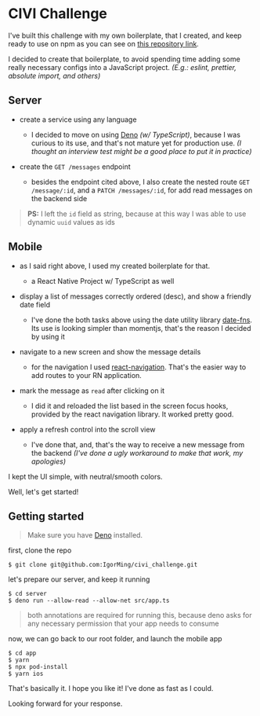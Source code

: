 # CIVI Challenge

I've built this challenge with my own boilerplate, that I created, and keep ready to use on npm as you can see on [this repository link](https://www.npmjs.com/package/react-native-template-ts-boilerplate).

I decided to create that boilerplate, to avoid spending time adding some really necessary configs into a JavaScript project. _(E.g.: eslint, prettier, absolute import, and others)_

## Server

- create a service using any language

  - I decided to move on using [Deno](https://deno.land/) _(w/ TypeScript)_, because I was curious to its use, and that's not mature yet for production use. _(I thought an interview test might be a good place to put it in practice)_

- create the `GET /messages` endpoint
  - besides the endpoint cited above, I also create the nested route `GET /message/:id`, and a `PATCH /messages/:id`, for add read messages on the backend side

> **PS:** I left the `id` field as string, because at this way I was able to use dynamic `uuid` values as ids

## Mobile

- as I said right above, I used my created boilerplate for that.
  - a React Native Project w/ TypeScript as well
- display a list of messages correctly ordered (desc), and show a friendly date field

  - I've done the both tasks above using the date utility library [date-fns](https://date-fns.org/). Its use is looking simpler than momentjs, that's the reason I decided by using it

- navigate to a new screen and show the message details

  - for the navigation I used [react-navigation](https://reactnavigation.org/). That's the easier way to add routes to your RN application.

- mark the message as `read` after clicking on it

  - I did it and reloaded the list based in the screen focus hooks, provided by the react navigation library. It worked pretty good.

- apply a refresh control into the scroll view
  - I've done that, and, that's the way to receive a new message from the backend _(I've done a ugly workaround to make that work, my apologies)_

I kept the UI simple, with neutral/smooth colors.

Well, let's get started!

## Getting started

> Make sure you have [Deno](https://deno.land/#installation) installed.

first, clone the repo

```shell
$ git clone git@github.com:IgorMing/civi_challenge.git
```

let's prepare our server, and keep it running

```shell
$ cd server
$ deno run --allow-read --allow-net src/app.ts
```

> both annotations are required for running this, because deno asks for any necessary permission that your app needs to consume

now, we can go back to our root folder, and launch the mobile app

```shell
$ cd app
$ yarn
$ npx pod-install
$ yarn ios
```

That's basically it. I hope you like it! I've done as fast as I could.

Looking forward for your response.

